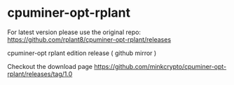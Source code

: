 # cpuminer-opt-rplant

For latest version please use the original repo: https://github.com/rplant8/cpuminer-opt-rplant/releases

cpuminer-opt rplant edition release ( github mirror )

Checkout the download page https://github.com/minkcrypto/cpuminer-opt-rplant/releases/tag/1.0
